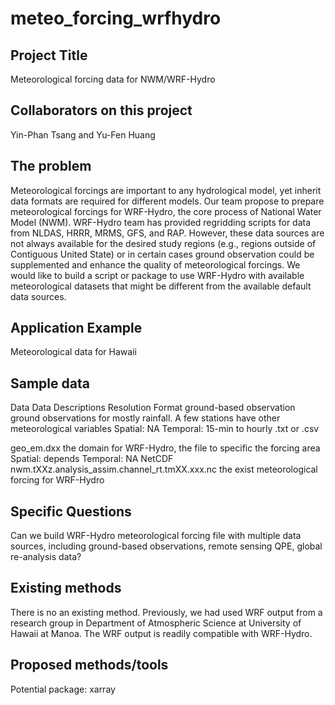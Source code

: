 # meteo_forcing_wrfhydro
## Project Title 
Meteorological forcing data for NWM/WRF-Hydro 
## Collaborators on this project 
Yin-Phan Tsang and Yu-Fen Huang 
## The problem 
Meteorological forcings are important to any hydrological model, yet inherit data formats are required for different models. Our team propose to prepare meteorological forcings for WRF-Hydro, the core process of National Water Model (NWM). WRF-Hydro team has provided regridding scripts for data from NLDAS, HRRR, MRMS, GFS, and RAP. However, these data sources are not always available for the desired study regions (e.g., regions outside of Contiguous United State) or in certain cases ground observation could be supplemented and enhance the quality of meteorological forcings. We would like to build a script or package to use WRF-Hydro with available meteorological datasets that might be different from the available default data sources.
## Application Example
Meteorological data for Hawaii
## Sample data
Data	Data Descriptions	Resolution	Format
ground-based observation 	ground observations for mostly rainfall. A few stations have other meteorological variables	Spatial: NA
Temporal: 15-min to hourly	.txt or .csv
			
geo_em.dxx	the domain for WRF-Hydro, the file to specific the forcing area	Spatial: depends
Temporal: NA	NetCDF
nwm.tXXz.analysis_assim.channel_rt.tmXX.xxx.nc	the exist meteorological forcing for WRF-Hydro		

## Specific Questions
Can we build WRF-Hydro meteorological forcing file with multiple data sources, including ground-based observations, remote sensing QPE, global re-analysis data?
## Existing methods
There is no an existing method. Previously, we had used WRF output from a research group in Department of Atmospheric Science at University of Hawaii at Manoa. The WRF output is readily compatible with WRF-Hydro. 
## Proposed methods/tools
Potential package: xarray

